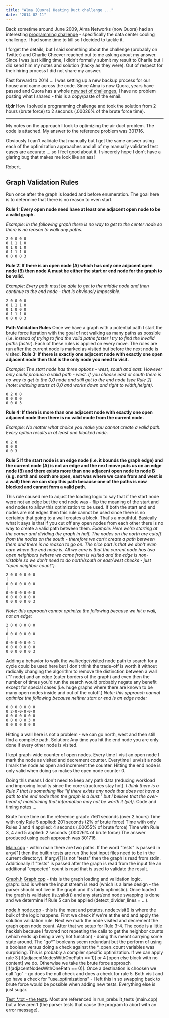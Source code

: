 ```yaml
---
title: "Alma (Quora) Heating Duct challenge ..."
date: "2014-02-11"
---
```


Back sometime around June 2009, Alma Networks (now Quora) had an interesting [programming challenge](https://web.archive.org/web/20090627214413/http://www.alma-networks.com/challenges/) - specifically the data center cooling challenge. I had some time to kill so I decided to tackle it.

I forget the details, but I said something about the challenge (probably on Twitter) and Charlie Cheever reached out to me asking about my answer. Since I was just killing time, I didn't formally submit my result to Charlie but I did send him my notes and solution (hacky as they were). Out of respect for their hiring process I did not share my answer.

Fast forward to 2014 ... I was setting up a new backup process for our house and came across the code. Since Alma is now Quora, years have passed and Quora has a whole [new set of challenges](https://www.quora.com/about/challenges), I have no problem posting what I shared - this is a copy/paste of the email.

**tl;dr** How I solved a programming challenge and took the solution from 2 hours (brute force) to 2 seconds (.00026% of the brute force time).

  

* * *

  

My notes on the approach I took to optimizing the air duct problem. The code is attached. My answer to the reference problem was 301716.

Obviously I can't validate that manually but I get the same answer using each of the optimization approaches and all of my manually validated test cases are accurate ... so I feel good about it. I sincerely hope I don't have a glaring bug that makes me look like an ass!

Robert.

## Graph Validation Rules

Run once after the graph is loaded and before enumeration. The goal here is to determine that there is no reason to even start.

**Rule 1: Every open node need have at least one adjacent open node to be a valid graph.**

_Example: in the following graph there is no way to get to the center node so there is no reason to walk any paths._ 


    2 0 0 0 0
    0 1 1 1 0
    0 1 0 1 0
    0 1 1 1 0
    0 0 0 0 3

**Rule 2: If there is an open node (A) which has only one adjacent open node (B) then node A must be either the start or end node for the graph to be valid.**

_Example: Every path must be able to get to the middle node and then continue to the end node - that is obviously impossible._

    2 0 0 0 0 
    0 1 1 1 0 
    0 1 0 0 0 
    0 1 1 1 0 
    0 0 0 0 3

**Path Validation Rules** Once we have a graph with a potential path I start the brute force iteration with the goal of not walking as many paths as possible (i.e. _instead of trying to find the valid paths faster I try to find the invalid paths faster_). Each of these rules is applied on every move. The rules are run after the current node is marked as visited but before the next node is visited. **Rule 3: If there is exactly one adjacent node with exactly one open adjacent node then that is the only node you need to visit.**

_Example: The start node has three options - west, south and east. However only could produce a valid path - west. If you choose east or south there is no way to get to the 0,0 node and still get to the end node [see Rule 2] (note: indexing starts at 0,0 and works down and right to width,height)._

    0 2 0 0 
    0 0 0 0 
    0 0 0 3

**Rule 4: If there is more than one adjacent node with exactly one open adjacent node then there is no valid mode from the current node.**

_Example: No matter what choice you make you cannot create a valid path. Every option results in at least one blocked node._

    0 2 0 
    0 0 0 
    0 0 3

**Rule 5 If the start node is an edge node (i.e. it bounds the graph edge) and the current node (A) is not an edge and the next move puts us on an edge node (B) and there exists more than one adjacent open node to node B (e.g. north and south are open, east was where we came from and west is a wall) then we can stop this path because one of the paths is now blocked and cannot form a valid path.**

This rule caused me to adjust the loading logic to say that if the start node were not an edge but the end node was - flip the meaning of the start and end nodes to allow this optimization to be used. If both the start and end nodes are not edges then this rule cannot be used since there is no certainty that going to a wall creates a block. That's a mouthful. Basically what it says is that if you cut off any open nodes from each other there is no way to create a valid path between them. _Example: Here we're starting at the corner and dividing the graph in half. The nodes on the north are cutoff from the nodes on the south - therefore we can't create a path between them and there is no reason to go on. The nice part is that we don't even care where the end node is. All we care is that the current node has two open neighbors (where we came from is visited and the edge is non-vistable so we don't need to do north/south or east/west checks - just "open neighbor count")._ 

    2 0 0 0 0 0 0 
    | 
    0 0 0 0 0 0 0 
    | 
    0-0-0-0-0-0-0 
    0 0 0 0 0 0 0 
    0 0 0 0 0 0 3

_Note: this approach cannot optimize the following because we hit a wall, not an edge:_

    2 0 0 0 0 0 0 
    | 
    0 0 0 0 0 0 0 
    | 
    0-0-0-0-0-0 1 
    0 0 0 0 0 0 0 
    0 0 0 0 0 0 3

Adding a behavior to walk the wall/edge/visited node path to search for a cycle could be used here but I don't think the trade-off is worth it without radically changing the algorithm to remove the distinction between a wall ('1' node) and an edge (outer borders of the graph) and even then the number of times you'd run the search would probably negate any benefit except for special cases (i.e. huge graphs where there are known to be many open nodes inside and out of the cutoff.) _Note: this approach cannot optimize the following because neither start or end is an edge node:_ 

    0 0 0 0 0 0 0 
    0 2-0-0-0-0-0 
    0 0 0 0 0 0 0 
    0 0 0 0 0 3 0 
    0 0 0 0 0 0 0

Hitting a wall here is not a problem - we can go north, west and then still find a complete path. Solution: Any time you hit the end node you are only done if every other node is visited.

I kept graph-wide counter of open nodes. Every time I visit an open node I mark the node as visited and decrement counter. Everytime I unvisit a node I mark the node as open and increment the counter. Hitting the end node is only valid when doing so makes the open node counter 0.

Doing this means I don't need to keep any path data (reducing workload and improving locality since the core structures stay hot). _I think there is a Rule 7 that is something like "if there exists any node that does not have a path to the end node then the graph is a bust." but I believe that the over-head of maintaining that information may not be worth it (yet)._ Code and timing notes ...

Brute force time on the reference graph: 7561 seconds (over 2 hours) Time with only Rule 5 applied: 201 seconds (2% of brute force) Time with only Rules 3 and 4 applied: 4 seconds (.00055% of brute force) Time with Rule 3, 4 and 5 applied: 2 seconds (.00026% of brute force) The answer produced using each approach was 301716. 

[Main.cpp](https://github.com/bubbafat/alma/blob/master/main.cpp) - within main there are two paths. If the word "tests" is passed in argv[1] then the builtin tests are run (the test input files need to be in the current directory). If argv[1] is not "tests" then the graph is read from stdin. Additionally if "tests" is passed after the graph is read from the input file an additional "expected" count is read that is used to validate the result. 

[Graph.h](https://github.com/bubbafat/alma/blob/master/graph.h) [Graph.cpp](https://github.com/bubbafat/alma/blob/master/graph.cpp) - this is the graph loading and validation logic. graph::load is where the input stream is read (which is a lame design - the parser should not live in the graph and it's fairly optimistic). Once loaded the graph is validated (is_valid()) and any start/end node swapping is done and we determine if Rule 5 can be applied (detect_divider_lines = ...). 

[node.h](https://github.com/bubbafat/alma/blob/master/node.h) [node.cpp](https://github.com/bubbafat/alma/blob/master/node.cpp) - this is the meat and potatos. node::visit() is where the bulk of the logic happens. First we check if we're at the end and apply the solution validation rule. Next we mark the node visited and decrement the graph open node count. After that we setup for Rule 3-4. The code is a little hackish because I favored not repeating the calls to get the neighbor counts (which ends up being a very hot function) - doing this meant carrying some state around. The "go*" booleans seem redundant but the perform of using a boolean versus doing a check against the *_open_count variables was surprising. This is probably a compiler specific optimization. If we can apply rule 3 [if(adjacentNodesWithOnePath == 1)] or 4 [open else block with no content] we do. Otherwise we take the brute force approach [if(adjacentNodesWithOnePath == 0)]. Once a destination is choosen we call "go" - go does the null check and does a check for rule 5. Both visit and go have a check for "use_optimizations" - I left this in so swapping back to brute force would be possible when adding new tests. Everything else is just sugar.

[Test_*.txt - the tests](https://github.com/bubbafat/alma/tree/master/tests). Most are referenced in run_prebuilt_tests (main.cpp) but a few aren't (the parser tests that cause the program to abort with an error message).
